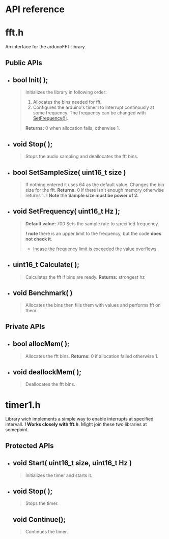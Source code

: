 # API reference

  

  

# fft.h

An interface for the ardunoFFT library.

## Public APIs

* ## bool **Init**( );

  >Initializes the library in following order:
  > 1. Allocates the bins needed for fft.
  > 2. Configures the arduino's timer1 to interrupt continously at some frequency.
  > The frequency can be changed with [SetFrequency();](#void-setfrequency-uint16_t-hz-).
  >
   >**Returns:** 0 when allocation fails, otherwise 1.

* ## void **Stop**( );

  > Stops the audio sampling and deallocates the fft bins.

  

* ## bool **SetSampleSize**( uint16_t size )

  	> If nothing entered it uses 64 as the default value.
  	>Changes the bin size for the fft.
	> **Returns:** 0 if there isn't enough memory otherwise returns 1.
	> **! Note** the ****Sample size must be power of 2.****

* ## void **SetFrequency**( uint16_t Hz );
	> **Default value:** 700
	> Sets the sample rate to specified frequency.
	>
	> **! note** there is an upper limit to the frequency, but the code **does not check it**.
	> * Incase the frequency limit is exceeded the value overflows.

  

* ## uint16_t **Calculate**( );

	> Calculates the fft if bins are ready.
	> **Returns:** strongest hz

  

* ## void **Benchmark**( )
	> Allocates the bins then fills them with values and performs fft on them.

  

## Private APIs

* ## bool **allocMem**( );
	>Allocates the fft bins.
	>**Returns:** 0 if allocation failed otherwise 1.

* ## void **deallockMem**( );

	> Deallocates the fft bins.

  
  

# timer1.h

Library wich implements a simple way to enable interrupts at specified intervall. **! Works closely with fft.h**. Might join these two libraries at somepoint.

  

## Protected APIs

* ## void **Start**( uint16_t size, uint16_t Hz )
	> Initializes the timer and starts it.
	

* ## void **Stop**( );
	> Stops the timer.
	## void Continue();
	> Continues the timer.
